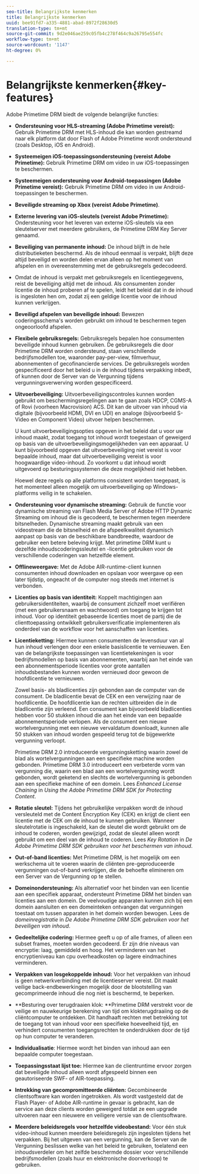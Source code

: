 ```yaml
---
seo-title: Belangrijkste kenmerken
title: Belangrijkste kenmerken
uuid: bee91fd7-a335-4881-abad-8972f28630d5
translation-type: tm+mt
source-git-commit: 9d2e046ae259c05fb4c278f464c9a26795e554fc
workflow-type: tm+mt
source-wordcount: '1147'
ht-degree: 0%

---
```



# Belangrijkste kenmerken{#key-features}

Adobe Primetime DRM biedt de volgende belangrijke functies:

* **Ondersteuning voor HLS-streaming (Adobe Primetime vereist):** Gebruik Primetime DRM met HLS-inhoud die kan worden gestreamd naar elk platform dat door Flash of Adobe Primetime wordt ondersteund (zoals Desktop, iOS en Android).
* **Systeemeigen iOS-toepassingsondersteuning (vereist Adobe Primetime):** Gebruik Primetime DRM om video in uw iOS-toepassingen te beschermen.
* **Systeemeigen ondersteuning voor Android-toepassingen (Adobe Primetime vereist):** Gebruik Primetime DRM om video in uw Android-toepassingen te beschermen.
* **Beveiligde streaming op Xbox (vereist Adobe Primetime)**.
* **Externe levering van iOS-sleutels (vereist Adobe Primetime):** Ondersteuning voor het leveren van externe iOS-sleutels via een sleutelserver met meerdere gebruikers, de Primetime DRM Key Server genaamd.
* **Beveiliging van permanente inhoud:** De inhoud blijft in de hele distributieketen beschermd. Als de inhoud eenmaal is verpakt, blijft deze altijd beveiligd en worden delen ervan alleen op het moment van afspelen en in overeenstemming met de gebruiksregels gedecodeerd.
* Omdat de inhoud is verpakt met gebruiksregels en licentiegegevens, reist de beveiliging altijd met de inhoud. Als consumenten zonder licentie de inhoud proberen af te spelen, leidt het beleid dat in de inhoud is ingesloten hen om, zodat zij een geldige licentie voor de inhoud kunnen verkrijgen.
* **Beveiligd afspelen van beveiligde inhoud:** Bewezen coderingsschema&#39;s worden gebruikt om inhoud te beschermen tegen ongeoorloofd afspelen.
* **Flexibele gebruiksregels:** Gebruiksregels bepalen hoe consumenten beveiligde inhoud kunnen gebruiken. De gebruiksregels die door Primetime DRM worden ondersteund, staan verschillende bedrijfsmodellen toe, waaronder pay-per-view, filmverhuur, abonnementen of gecofinancierde services. De gebruiksregels worden gespecificeerd door het beleid u in de inhoud tijdens verpakking inbedt, of kunnen door de Server van de Vergunning tijdens vergunningsverwerving worden gespecificeerd.
* **Uitvoerbeveiliging:** Uitvoerbeveiligingscontroles kunnen worden gebruikt om beschermingsregelingen aan te gaan zoals HDCP, CGMS-A of Rovi (voorheen Macrovision) ACS. Dit kan de uitvoer van inhoud via digitale (bijvoorbeeld HDMI, DVI en UDI) en analoge (bijvoorbeeld S-Video en Component Video) uitvoer helpen beschermen.

   U kunt uitvoerbeveiligingsopties opgeven in het beleid dat u voor uw inhoud maakt, zodat toegang tot inhoud wordt toegestaan of geweigerd op basis van de uitvoerbeveiligingsmogelijkheden van een apparaat. U kunt bijvoorbeeld opgeven dat uitvoerbeveiliging niet vereist is voor bepaalde inhoud, maar dat uitvoerbeveiliging vereist is voor hoogwaardige video-inhoud. Zo voorkomt u dat inhoud wordt uitgevoerd op besturingssystemen die deze mogelijkheid niet hebben.

   Hoewel deze regels op alle platforms consistent worden toegepast, is het momenteel alleen mogelijk om uitvoerbeveiliging op Windows-platforms veilig in te schakelen.

* **Ondersteuning voor dynamische streaming:** Gebruik de functie voor dynamische streaming van Flash Media Server of Adobe HTTP Dynamic Streaming om inhoud die is gecodeerd, te beschermen tegen meerdere bitsnelheden. Dynamische streaming maakt gebruik van een videostream die de bitsnelheid en de afspeelkwaliteit dynamisch aanpast op basis van de beschikbare bandbreedte, waardoor de gebruiker een betere beleving krijgt. Met primetime DRM kunt u dezelfde inhoudscoderingssleutel en -licentie gebruiken voor de verschillende coderingen van hetzelfde element.
* **Offlineweergave:** Met de Adobe AIR-runtime-client kunnen consumenten inhoud downloaden en opslaan voor weergave op een later tijdstip, ongeacht of de computer nog steeds met internet is verbonden.
* **Licenties op basis van identiteit:** Koppelt machtigingen aan gebruikersidentiteiten, waarbij de consument zichzelf moet verifiëren (met een gebruikersnaam en wachtwoord) om toegang te krijgen tot inhoud. Voor op identiteit gebaseerde licenties moet de partij die de clienttoepassing ontwikkelt gebruikersverificatie implementeren als onderdeel van de workflow voor het aanschaffen van licenties.
* **Licentieketting:** Hiermee kunnen consumenten de levensduur van al hun inhoud verlengen door een enkele basislicentie te vernieuwen. Een van de belangrijkste toepassingen van licentietekeningen is voor bedrijfsmodellen op basis van abonnementen, waarbij aan het einde van een abonnementsperiode licenties voor grote aantallen inhoudsbestanden kunnen worden vernieuwd door gewoon de hoofdlicentie te vernieuwen.

   Zowel basis- als bladlicenties zijn gebonden aan de computer van de consument. De bladlicentie bevat de CEK en een verwijzing naar de hoofdlicentie. De hoofdlicentie kan de rechten uitbreiden die in de bladlicentie zijn verleend. Een consument kan bijvoorbeeld bladlicenties hebben voor 50 stukken inhoud die aan het einde van een bepaalde abonnementsperiode verlopen. Als de consument een nieuwe wortelvergunning met een nieuwe vervaldatum downloadt, kunnen alle 50 stukken van inhoud worden gespeeld terug tot de bijgewerkte vergunning verloopt.

   Primetime DRM 2.0 introduceerde vergunningsketting waarin zowel de blad als wortelvergunningen aan een specifieke machine worden gebonden. Primetime DRM 3.0 introduceert een verbeterde vorm van vergunning die, waarin een blad aan een wortelvergunning wordt gebonden, wordt geketend en slechts de wortelvergunning is gebonden aan een specifieke machine of een domein. Lees *Enhanced License Chaining* in *Using the Adobe Primetime DRM SDK for Protecting Content*.

* **Rotatie sleutel:** Tijdens het gebruikelijke verpakken wordt de inhoud versleuteld met de Content Encryption Key (CEK) en krijgt de client een licentie met de CEK om de inhoud te kunnen gebruiken. Wanneer sleutelrotatie is ingeschakeld, kan de sleutel die wordt gebruikt om de inhoud te coderen, worden gewijzigd, zodat de sleutel alleen wordt gebruikt om een deel van de inhoud te coderen. Lees *Key Rotation* in *De Adobe Primetime DRM SDK gebruiken voor het beschermen van inhoud*.

* **Out-of-band licenties:** Met Primetime DRM, is het mogelijk om een werkschema uit te voeren waarin de cliënten pre-geproduceerde vergunningen out-of-band verkrijgen, die de behoefte elimineren om een Server van de Vergunning op te stellen.
* **Domeinondersteuning:** Als alternatief voor het binden van een licentie aan een specifiek apparaat, ondersteunt Primetime DRM het binden van licenties aan een domein. De veelvoudige apparaten kunnen zich bij een domein aansluiten en een domeinteken ontvangen dat vergunningen toestaat om tussen apparaten in het domein worden bewogen. Lees de *domeinregistratie* in *De Adobe Primetime DRM SDK gebruiken voor het beveiligen van inhoud*.

* **Gedeeltelijke codering:** Hiermee geeft u op of alle frames, of alleen een subset frames, moeten worden gecodeerd. Er zijn drie niveaus van encryptie: laag, gemiddeld en hoog. Het verminderen van het encryptieniveau kan cpu overheadkosten op lagere eindmachines verminderen.
* **Verpakken van losgekoppelde inhoud:** Voor het verpakken van inhoud is geen netwerkverbinding met de licentieserver vereist. Dit maakt veilige back-endbewerkingen mogelijk door de blootstelling van gecomprimeerde inhoud die nog niet is beschermd, te beperken.
* **Besturing over terugdraaien klok: **Primetime DRM verstrekt voor de veilige en nauwkeurige berekening van tijd om klokterugdraaiing op de cliëntcomputer te ontdekken. Dit handhaaft rechten met betrekking tot de toegang tot van inhoud voor een specifieke hoeveelheid tijd, en verhindert consumenten toegangsrechten te onderdrukken door de tijd op hun computer te veranderen.
* **Individualisatie**: Hiermee wordt het binden van inhoud aan een bepaalde computer toegestaan.
* **Toepassingsstaat lijst toe:** Hiermee kan de clientruntime ervoor zorgen dat beveiligde inhoud alleen wordt afgespeeld binnen een geautoriseerde SWF- of AIR-toepassing.
* **Intrekking van gecompromitteerde cliënten:** Gecombineerde clientsoftware kan worden ingetrokken. Als wordt vastgesteld dat de Flash Player- of Adobe AIR-runtime in gevaar is gebracht, kan de service aan deze clients worden geweigerd totdat ze een upgrade uitvoeren naar een nieuwere en veiligere versie van de clientsoftware.
* **Meerdere beleidsregels voor hetzelfde videobestand:** Voor één stuk video-inhoud kunnen meerdere beleidsregels zijn ingesloten tijdens het verpakken. Bij het uitgeven van een vergunning, kan de Server van de Vergunning beslissen welke van het beleid te gebruiken, toelatend een inhoudsverdeler om het zelfde beschermde dossier voor verschillende bedrijfsmodellen (zoals huur en elektronische doorverkoop) te gebruiken.
